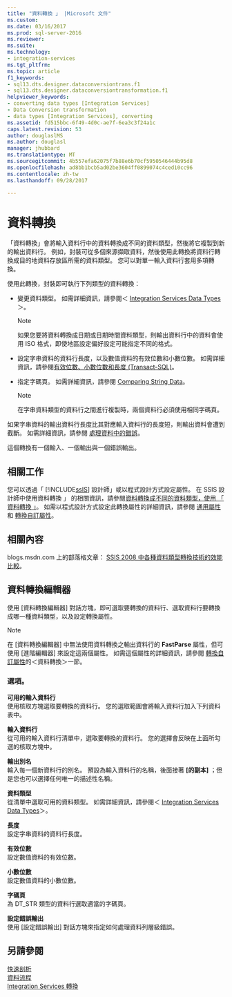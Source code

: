 ```yaml
---
title: "資料轉換 」 |Microsoft 文件"
ms.custom: 
ms.date: 03/16/2017
ms.prod: sql-server-2016
ms.reviewer: 
ms.suite: 
ms.technology:
- integration-services
ms.tgt_pltfrm: 
ms.topic: article
f1_keywords:
- sql13.dts.designer.dataconversiontrans.f1
- sql13.dts.designer.dataconversiontransformation.f1
helpviewer_keywords:
- converting data types [Integration Services]
- Data Conversion transformation
- data types [Integration Services], converting
ms.assetid: fd515bbc-6f49-4d0c-ae7f-6ea3c3f24a1c
caps.latest.revision: 53
author: douglaslMS
ms.author: douglasl
manager: jhubbard
ms.translationtype: MT
ms.sourcegitcommit: 4b557efa62075f7b88e6b70cf5950546444b95d8
ms.openlocfilehash: ad8bb1bcb5ad02be3604ff0899074c4ced10cc96
ms.contentlocale: zh-tw
ms.lasthandoff: 09/28/2017

---
```

# <a name="data-conversion-transformation"></a>資料轉換
  「資料轉換」會將輸入資料行中的資料轉換成不同的資料類型，然後將它複製到新的輸出資料行。 例如，封裝可從多個來源擷取資料，然後使用此轉換將資料行轉換成目的地資料存放區所需的資料類型。 您可以對單一輸入資料行套用多項轉換。  
  
 使用此轉換，封裝即可執行下列類型的資料轉換：  
  
-   變更資料類型。 如需詳細資訊，請參閱＜ [Integration Services Data Types](../../../integration-services/data-flow/integration-services-data-types.md)＞。  
  
    > [!NOTE]  
    >  如果您要將資料轉換成日期或日期時間資料類型，則輸出資料行中的資料會使用 ISO 格式，即使地區設定偏好設定可能指定不同的格式。  
  
-   設定字串資料的資料行長度，以及數值資料的有效位數和小數位數。 如需詳細資訊，請參閱[有效位數、小數位數和長度 &#40;Transact-SQL&#41;](../../../t-sql/data-types/precision-scale-and-length-transact-sql.md)。  
  
-   指定字碼頁。 如需詳細資訊，請參閱 [Comparing String Data](../../../integration-services/data-flow/comparing-string-data.md)。  
  
    > [!NOTE]  
    >  在字串資料類型的資料行之間進行複製時，兩個資料行必須使用相同字碼頁。  
  
 如果字串資料的輸出資料行長度比其對應輸入資料行的長度短，則輸出資料會遭到截斷。 如需詳細資訊，請參閱 [處理資料中的錯誤](../../../integration-services/data-flow/error-handling-in-data.md)。  
  
 這個轉換有一個輸入、一個輸出與一個錯誤輸出。  
  
## <a name="related-tasks"></a>相關工作  
 您可以透過「 [!INCLUDE[ssIS](../../../includes/ssis-md.md)] 設計師」或以程式設計方式設定屬性。 在 SSIS 設計師中使用資料轉換 」 的相關資訊，請參閱[資料轉換成不同的資料類型，使用 「 資料轉換 」](../../../integration-services/data-flow/transformations/convert-data-type-by-using-data-conversion-transformation.md)。 如需以程式設計方式設定此轉換屬性的詳細資訊，請參閱 [通用屬性](http://msdn.microsoft.com/library/51973502-5cc6-4125-9fce-e60fa1b7b796) 和 [轉換自訂屬性](../../../integration-services/data-flow/transformations/transformation-custom-properties.md)。  
  
## <a name="related-content"></a>相關內容  
 blogs.msdn.com 上的部落格文章： [SSIS 2008 中各種資料類型轉換技術的效能比較](http://go.microsoft.com/fwlink/?LinkId=220823)。  
  
## <a name="data-conversion-transformation-editor"></a>資料轉換編輯器
  使用 [資料轉換編輯器] 對話方塊，即可選取要轉換的資料行、選取資料行要轉換成哪一種資料類型，以及設定轉換屬性。  
  
> [!NOTE]  
>  在 [資料轉換編輯器] 中無法使用資料轉換之輸出資料行的 **FastParse** 屬性，但可使用 [進階編輯器] 來設定這兩個屬性。 如需這個屬性的詳細資訊，請參閱 [轉換自訂屬性](../../../integration-services/data-flow/transformations/transformation-custom-properties.md)的＜資料轉換＞一節。  
  
### <a name="options"></a>選項。  
 **可用的輸入資料行**  
 使用核取方塊選取要轉換的資料行。 您的選取範圍會將輸入資料行加入下列資料表中。  
  
 **輸入資料行**  
 從可用的輸入資料行清單中，選取要轉換的資料行。 您的選擇會反映在上面所勾選的核取方塊中。  
  
 **輸出別名**  
 輸入每一個新資料行的別名。 預設為輸入資料行的名稱，後面接著 **[的副本]** ；但是您也可以選擇任何唯一的描述性名稱。  
  
 **資料類型**  
 從清單中選取可用的資料類型。 如需詳細資訊，請參閱＜ [Integration Services Data Types](../../../integration-services/data-flow/integration-services-data-types.md)＞。  
  
 **長度**  
 設定字串資料的資料行長度。  
  
 **有效位數**  
 設定數值資料的有效位數。  
  
 **小數位數**  
 設定數值資料的小數位數。  
  
 **字碼頁**  
 為 DT_STR 類型的資料行選取適當的字碼頁。  
  
 **設定錯誤輸出**  
 使用 [設定錯誤輸出] [](http://msdn.microsoft.com/library/5f8da390-fab5-44f8-b268-d8fa313ce4b9) 對話方塊來指定如何處理資料列層級錯誤。  
  
## <a name="see-also"></a>另請參閱  
 [快速剖析](http://msdn.microsoft.com/library/6688707d-3c5b-404e-aa2f-e13092ac8d95)   
 [資料流程](../../../integration-services/data-flow/data-flow.md)   
 [Integration Services 轉換](../../../integration-services/data-flow/transformations/integration-services-transformations.md)  
  
  
